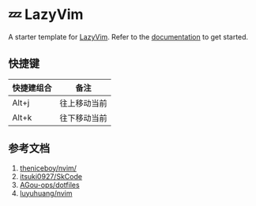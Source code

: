 # 💤 LazyVim

A starter template for [LazyVim](https://github.com/LazyVim/LazyVim).
Refer to the [documentation](https://lazyvim.github.io/installation) to get started.

## 快捷键

| 快捷建组合 | 备注 |
| ------------- | -------------- |
| Alt+j | 往上移动当前 |
| Alt+k | 往下移动当前 |

## 参考文档

1. [theniceboy/nvim/](https://github.com/theniceboy/nvim/blob/master/README_cn.md#xtabline---%E7%B2%BE%E8%87%B4%E7%9A%84%E9%A1%B6%E6%A0%8F)
2. [itsuki0927/SkCode](https://github.com/itsuki0927/SkCode/blob/main/lua/core/plugin/list.lua)
3. [AGou-ops/dotfiles](https://github.com/AGou-ops/dotfiles)
4. [luyuhuang/nvim](https://github.com/luyuhuang/nvim/)
